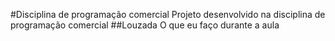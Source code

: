 #Disciplina de programação comercial
  Projeto desenvolvido na disciplina de programação comercial
  ##Louzada
    O que eu faço durante a aula
